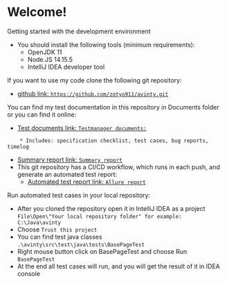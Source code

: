 # Welcome!

Getting started with the development environment

* You should install the following tools (minimum requirements):
    * OpenJDK 11
    * Node.JS 14.15.5
    * IntelliJ IDEA developer tool

If you want to use my code clone the following git repository:
* [github link: `https://github.com/zotyo911/avinty.git`](https://github.com/zotyo911/avinty.git)

You can find my test documentation in this repository in Documents folder or you can find it online: 
* [Test documents link: `Testmanager documents:`](https://docs.google.com/spreadsheets/d/1lnDw42mp5sshUL9gqJ24qPpVfB9zx0Ii/edit?usp=sharing&ouid=100142972014107014188&rtpof=true&sd=true)
```
    * Includes: specification checklist, test cases, bug reports, timelog
```
* [Summary report link: `Summary report`](https://docs.google.com/document/d/17lsgS55kmb5btEoPo98ziVu1KAXJgHeIltw2FxigTjA/edit?usp=sharing)
* This git repository has a CI/CD workflow, which runs in each push, and generate an automated test report:
  * [Automated test report link: `Allure report`](https://zotyo911.github.io/avinty/13/)

Run automated test cases in your local repository:
* After you cloned the repository open it in IntelliJ IDEA as a project `File\Open\"Your local repository folder" for example: C:\Java\avinty`
* Choose `Trust this project`
* You can find test java classes `.\avinty\src\test\java\tests\BasePageTest`
* Right mouse button click on BasePageTest and choose Run `BasePageTest`
* At the end all test cases will run, and you will get the result of it in IDEA console

